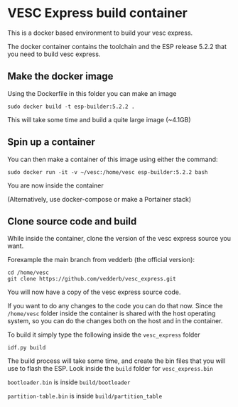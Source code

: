 # VESC Express build container
This is a docker based environment to build your vesc express.

The docker container contains the toolchain and the ESP release 5.2.2 that you need to build vesc express.

## Make the docker image
Using the Dockerfile in this folder you can make an image
```
sudo docker build -t esp-builder:5.2.2 .
```
This will take some time and build a quite large image (~4.1GB)

## Spin up a container
You can then make a container of this image using either the command:
```
sudo docker run -it -v ~/vesc:/home/vesc esp-builder:5.2.2 bash
```
You are now inside the container

(Alternatively, use docker-compose or make a Portainer stack)

## Clone source code and build
While inside the container, clone the version of the vesc express source you want.

Forexample the main branch from vedderb (the official version):
```
cd /home/vesc
git clone https://github.com/vedderb/vesc_express.git
```
You will now have a copy of the vesc express source code. 

If you want to do any changes to the code you can do that now. Since the `/home/vesc` folder inside the container is shared with the host operating system, so you can do the changes both on the host and in the container.

To build it simply type the following inside the `vesc_express` folder
```
idf.py build
```
The build process will take some time, and create the bin files that you will use to flash the ESP. Look inside the `build` folder for `vesc_express.bin` 

`bootloader.bin` is inside `build/bootloader`

`partition-table.bin` is inside `build/partition_table`
